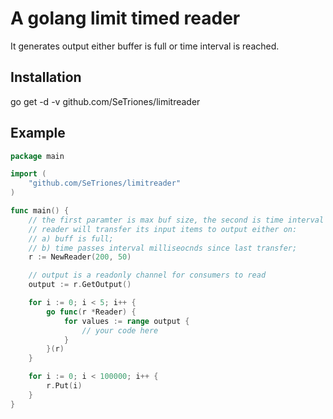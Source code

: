 # A golang limit timed reader

It generates output either buffer is full or time interval is reached.

## Installation

go get -d -v github.com/SeTriones/limitreader

## Example

```go
package main

import (
	"github.com/SeTriones/limitreader"
)

func main() {
	// the first paramter is max buf size, the second is time interval (in milliseocnds.)
	// reader will transfer its input items to output either on: 
	// a) buff is full;
	// b) time passes interval milliseocnds since last transfer;
	r := NewReader(200, 50)

	// output is a readonly channel for consumers to read
	output := r.GetOutput()	

	for i := 0; i < 5; i++ {
		go func(r *Reader) {
			for values := range output {
				// your code here
			}
		}(r)
	}		

	for i := 0; i < 100000; i++ {
		r.Put(i)
	}
}
```
